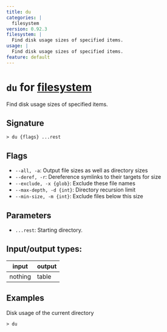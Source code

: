 ```yaml
---
title: du
categories: |
  filesystem
version: 0.92.3
filesystem: |
  Find disk usage sizes of specified items.
usage: |
  Find disk usage sizes of specified items.
feature: default
---
```

<!-- This file is automatically generated. Please edit the command in https://github.com/nushell/nushell instead. -->

# `du` for [filesystem](/commands/categories/filesystem.md)

<div class='command-title'>Find disk usage sizes of specified items.</div>

## Signature

```> du {flags} ...rest```

## Flags

 -  `--all, -a`: Output file sizes as well as directory sizes
 -  `--deref, -r`: Dereference symlinks to their targets for size
 -  `--exclude, -x {glob}`: Exclude these file names
 -  `--max-depth, -d {int}`: Directory recursion limit
 -  `--min-size, -m {int}`: Exclude files below this size

## Parameters

 -  `...rest`: Starting directory.


## Input/output types:

| input   | output |
| ------- | ------ |
| nothing | table  |

## Examples

Disk usage of the current directory
```nu
> du

```
